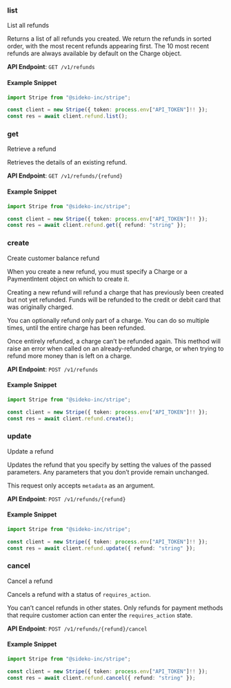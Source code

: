 
### list <a name="list"></a>
List all refunds

<p>Returns a list of all refunds you created. We return the refunds in sorted order, with the most recent refunds appearing first. The 10 most recent refunds are always available by default on the Charge object.</p>

**API Endpoint**: `GET /v1/refunds`

#### Example Snippet

```typescript
import Stripe from "@sideko-inc/stripe";

const client = new Stripe({ token: process.env["API_TOKEN"]!! });
const res = await client.refund.list();
```

### get <a name="get"></a>
Retrieve a refund

<p>Retrieves the details of an existing refund.</p>

**API Endpoint**: `GET /v1/refunds/{refund}`

#### Example Snippet

```typescript
import Stripe from "@sideko-inc/stripe";

const client = new Stripe({ token: process.env["API_TOKEN"]!! });
const res = await client.refund.get({ refund: "string" });
```

### create <a name="create"></a>
Create customer balance refund

<p>When you create a new refund, you must specify a Charge or a PaymentIntent object on which to create it.</p>

<p>Creating a new refund will refund a charge that has previously been created but not yet refunded.
Funds will be refunded to the credit or debit card that was originally charged.</p>

<p>You can optionally refund only part of a charge.
You can do so multiple times, until the entire charge has been refunded.</p>

<p>Once entirely refunded, a charge can’t be refunded again.
This method will raise an error when called on an already-refunded charge,
or when trying to refund more money than is left on a charge.</p>

**API Endpoint**: `POST /v1/refunds`

#### Example Snippet

```typescript
import Stripe from "@sideko-inc/stripe";

const client = new Stripe({ token: process.env["API_TOKEN"]!! });
const res = await client.refund.create();
```

### update <a name="update"></a>
Update a refund

<p>Updates the refund that you specify by setting the values of the passed parameters. Any parameters that you don’t provide remain unchanged.</p>

<p>This request only accepts <code>metadata</code> as an argument.</p>

**API Endpoint**: `POST /v1/refunds/{refund}`

#### Example Snippet

```typescript
import Stripe from "@sideko-inc/stripe";

const client = new Stripe({ token: process.env["API_TOKEN"]!! });
const res = await client.refund.update({ refund: "string" });
```

### cancel <a name="cancel"></a>
Cancel a refund

<p>Cancels a refund with a status of <code>requires_action</code>.</p>

<p>You can’t cancel refunds in other states. Only refunds for payment methods that require customer action can enter the <code>requires_action</code> state.</p>

**API Endpoint**: `POST /v1/refunds/{refund}/cancel`

#### Example Snippet

```typescript
import Stripe from "@sideko-inc/stripe";

const client = new Stripe({ token: process.env["API_TOKEN"]!! });
const res = await client.refund.cancel({ refund: "string" });
```
